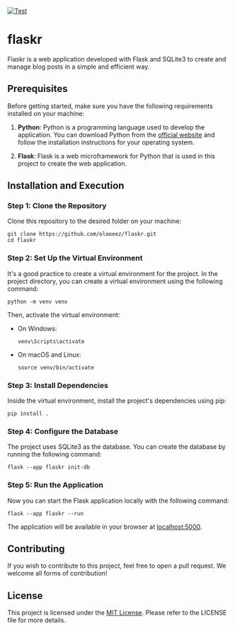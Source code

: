[![Test](https://github.com/olooeez/flaskr/actions/workflows/test.yml/badge.svg)](https://github.com/olooeez/flaskr/actions/workflows/test.yml)

# flaskr

Flaskr is a web application developed with Flask and SQLite3 to create and manage blog posts in a simple and efficient way.

## Prerequisites

Before getting started, make sure you have the following requirements installed on your machine:

1. **Python**: Python is a programming language used to develop the application. You can download Python from the [official website](https://www.python.org/) and follow the installation instructions for your operating system.

2. **Flask**: Flask is a web microframework for Python that is used in this project to create the web application.

## Installation and Execution

### Step 1: Clone the Repository

Clone this repository to the desired folder on your machine:

```
git clone https://github.com/olooeez/flaskr.git
cd flaskr
```

### Step 2: Set Up the Virtual Environment

It's a good practice to create a virtual environment for the project. In the project directory, you can create a virtual environment using the following command:

```
python -m venv venv
```

Then, activate the virtual environment:

- On Windows:

  ```
  venv\Scripts\activate
  ```

- On macOS and Linux:

  ```
  source venv/bin/activate
  ```

### Step 3: Install Dependencies

Inside the virtual environment, install the project's dependencies using pip:

```
pip install .
```

### Step 4: Configure the Database

The project uses SQLite3 as the database. You can create the database by running the following command:

```
flask --app flaskr init-db
```

### Step 5: Run the Application

Now you can start the Flask application locally with the following command:

```
flask --app flaskr --run
```

The application will be available in your browser at [localhost:5000](http://localhost:5000).

## Contributing

If you wish to contribute to this project, feel free to open a pull request. We welcome all forms of contribution!

## License

This project is licensed under the [MIT License](https://github.com/olooeez/flaskr/blob/main/LICENSE). Please refer to the LICENSE file for more details.
